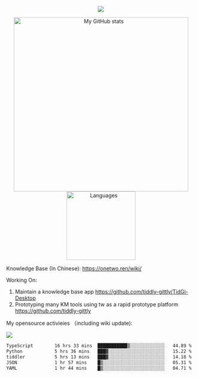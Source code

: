 <a href="https://github.com/linonetwo">
    <p align="center">
        <img src="https://github-profile-trophy.vercel.app/?username=linonetwo&column=7&theme=onedark"/>
    </p>
</a>
<a align="center" href="https://github.com/linonetwo">
  <p align="center">
    <img src="https://github-readme-stats.vercel.app/api?username=linonetwo&show_icons=true&count_private=true" alt="My GitHub stats" width="465"/>
    <img src="https://github-readme-stats.vercel.app/api/top-langs/?username=linonetwo&layout=compact&langs_count=10" alt="Languages" height="183">
  </p>
</a>

Knowledge Base (In Chinese): https://onetwo.ren/wiki/

Working On: 

1. Maintain a knowledge base app https://github.com/tiddly-gittly/TidGi-Desktop
1. Prototyping many KM tools using tw as a rapid prototype platform https://github.com/tiddly-gittly

My opensource activieies （including wiki update):

![](https://visitor-badge.glitch.me/badge?page_id=linonetwo.linonetwo)

<!--START_SECTION:waka-->

```txt
TypeScript        16 hrs 33 mins  ███████████▒░░░░░░░░░░░░░   44.89 %
Python            5 hrs 36 mins   ███▓░░░░░░░░░░░░░░░░░░░░░   15.22 %
tiddler           5 hrs 13 mins   ███▓░░░░░░░░░░░░░░░░░░░░░   14.18 %
JSON              1 hr 57 mins    █▒░░░░░░░░░░░░░░░░░░░░░░░   05.31 %
YAML              1 hr 44 mins    █▒░░░░░░░░░░░░░░░░░░░░░░░   04.71 %
```

<!--END_SECTION:waka-->
